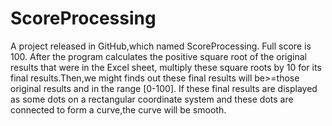 # ScoreProcessing
A project released in GitHub,which named ScoreProcessing. Full score is 100. After the program calculates the positive square root of the original results that were in the Excel sheet, multiply these square roots by 10 for its final results.Then,we might finds out these final results will be>=those original results and in the range [0-100]. If these final results are displayed as some dots on a rectangular coordinate system and these dots are connected to form a curve,the curve will be smooth.
